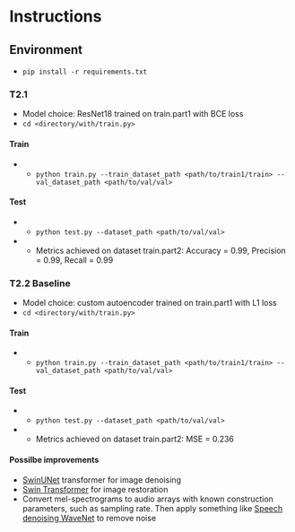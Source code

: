 # Instructions

## Environment
- `pip install -r requirements.txt`

### T2.1
- Model choice: ResNet18 trained on train.part1 with BCE loss
- `cd <directory/with/train.py>`
#### Train
- - `python train.py --train_dataset_path <path/to/train1/train> --val_dataset_path <path/to/val/val>`
#### Test
- - `python test.py --dataset_path <path/to/val/val>`
- - Metrics achieved on dataset train.part2: Accuracy = 0.99, Precision = 0.99, Recall = 0.99

### T2.2 Baseline
- Model choice: custom autoencoder trained on train.part1 with L1 loss
- `cd <directory/with/train.py>`
#### Train
- - `python train.py --train_dataset_path <path/to/train1/train> --val_dataset_path <path/to/val/val>`
#### Test
- - `python test.py --dataset_path <path/to/val/val>`
- - Metrics achieved on dataset train.part2: MSE = 0.236
#### Possilbe improvements
- [SwinUNet](https://github.com/fanchimao/sunet) transformer for image denoising
- [Swin Transformer](https://github.com/JingyunLiang/SwinIR#Training) for image restoration
- Convert mel-spectrograms to audio arrays with known construction parameters, such as sampling rate. Then apply something like [Speech denoising WaveNet](https://github.com/drethage/speech-denoising-wavenet) to remove noise

